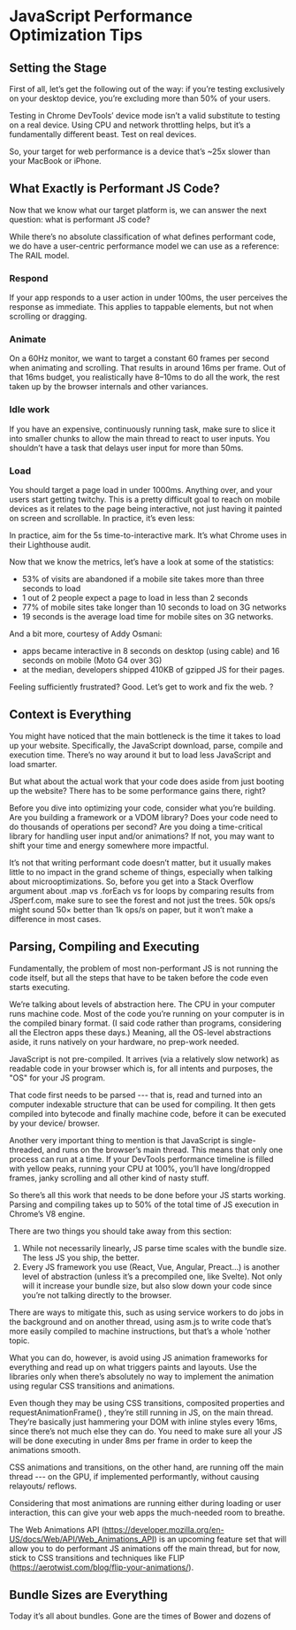 # JavaScript Performance Optimization Tips

## Setting the Stage

First of all, let’s get the following out of the way: if you’re testing 
exclusively on your desktop device, you’re excluding more than 50% of your users.

Testing in Chrome DevTools’ device mode isn’t a valid substitute to testing on a
real device. Using CPU and network throttling helps, but it’s a fundamentally
different beast. Test on real devices.

So, your target for web performance is a device that’s ~25x slower than
your MacBook or iPhone.

## What Exactly is Performant JS Code?

Now that we know what our target platform is, we can answer the next question:
what is performant JS code?

While there’s no absolute classification of what defines performant code, we do
have a user-centric performance model we can use as a reference: The RAIL
model.

### Respond

If your app responds to a user action in under 100ms, the user perceives the
response as immediate. This applies to tappable elements, but not when
scrolling or dragging.

### Animate

On a 60Hz monitor, we want to target a constant 60 frames per second when
animating and scrolling. That results in around 16ms per frame. Out of that 16ms
budget, you realistically have 8–10ms to do all the work, the rest taken up by the
browser internals and other variances.

### Idle work

If you have an expensive, continuously running task, make sure to slice it into
smaller chunks to allow the main thread to react to user inputs. You shouldn’t
have a task that delays user input for more than 50ms.

### Load

You should target a page load in under 1000ms. Anything over, and your users
start getting twitchy. This is a pretty difficult goal to reach on mobile devices as it
relates to the page being interactive, not just having it painted on screen and
scrollable. In practice, it’s even less:

In practice, aim for the 5s time-to-interactive mark. It’s what Chrome uses in
their Lighthouse audit.

Now that we know the metrics, let’s have a look at some of the statistics:

- 53% of visits are abandoned if a mobile site takes more than three seconds to load
- 1 out of 2 people expect a page to load in less than 2 seconds
- 77% of mobile sites take longer than 10 seconds to load on 3G networks
- 19 seconds is the average load time for mobile sites on 3G networks.

And a bit more, courtesy of Addy Osmani:

- apps became interactive in 8 seconds on desktop (using cable) and 16
seconds on mobile (Moto G4 over 3G)
- at the median, developers shipped 410KB of gzipped JS for their pages.

Feeling sufficiently frustrated? Good. Let’s get to work and fix the web. ?

## Context is Everything

You might have noticed that the main bottleneck is the time it takes to load up
your website. Specifically, the JavaScript download, parse, compile and
execution time. There’s no way around it but to load less JavaScript and load
smarter.

But what about the actual work that your code does aside from just booting up
the website? There has to be some performance gains there, right?

Before you dive into optimizing your code, consider what you’re building. Are you
building a framework or a VDOM library? Does your code need to do thousands
of operations per second? Are you doing a time-critical library for handling user
input and/or animations? If not, you may want to shift your time and energy
somewhere more impactful.

It’s not that writing performant code doesn’t matter, but it usually makes little to
no impact in the grand scheme of things, especially when talking about
microoptimizations. So, before you get into a Stack Overflow argument about
.map vs .forEach vs for loops by comparing results from JSperf.com, make
sure to see the forest and not just the trees. 50k ops/s might sound 50× better
than 1k ops/s on paper, but it won’t make a difference in most cases.

## Parsing, Compiling and Executing

Fundamentally, the problem of most non-performant JS is not running the code
itself, but all the steps that have to be taken before the code even starts
executing.

We’re talking about levels of abstraction here. The CPU in your computer runs
machine code. Most of the code you’re running on your computer is in the
compiled binary format. (I said code rather than programs, considering all the
Electron apps these days.) Meaning, all the OS-level abstractions aside, it runs
natively on your hardware, no prep-work needed.

JavaScript is not pre-compiled. It arrives (via a relatively slow network) as
readable code in your browser which is, for all intents and purposes, the "OS" for
your JS program.

That code first needs to be parsed --- that is, read and turned into an computer 
indexable structure that can be used for compiling. It then gets compiled into
bytecode and finally machine code, before it can be executed by your device/
browser.

Another very important thing to mention is that JavaScript is single-threaded,
and runs on the browser’s main thread. This means that only one process can run
at a time. If your DevTools performance timeline is filled with yellow peaks,
running your CPU at 100%, you’ll have long/dropped frames, janky scrolling and
all other kind of nasty stuff.

So there’s all this work that needs to be done before your JS starts working.
Parsing and compiling takes up to 50% of the total time of JS execution in
Chrome’s V8 engine.

There are two things you should take away from this section:

1. While not necessarily linearly, JS parse time scales with the bundle size.
The less JS you ship, the better.
2. Every JS framework you use (React, Vue, Angular, Preact…) is another level
of abstraction (unless it’s a precompiled one, like Svelte). Not only will it increase
your bundle size, but also slow down your code since you’re not talking directly
to the browser.

There are ways to mitigate this, such as using service workers to do jobs in the
background and on another thread, using asm.js to write code that’s more easily
compiled to machine instructions, but that’s a whole ’nother topic.

What you can do, however, is avoid using JS animation frameworks for
everything and read up on what triggers paints and layouts. Use the libraries only
when there’s absolutely no way to implement the animation using regular CSS
transitions and animations.

Even though they may be using CSS transitions, composited properties and
requestAnimationFrame() , they’re still running in JS, on the main thread. They’re
basically just hammering your DOM with inline styles every 16ms, since there’s
not much else they can do. You need to make sure all your JS will be done
executing in under 8ms per frame in order to keep the animations smooth.

CSS animations and transitions, on the other hand, are running off the main
thread --- on the GPU, if implemented performantly, without causing relayouts/
reflows.

Considering that most animations are running either during loading or user
interaction, this can give your web apps the much-needed room to breathe.

The Web Animations API (https://developer.mozilla.org/en-US/docs/Web/API/Web_Animations_API) 
is an upcoming feature set that will allow you to do
performant JS animations off the main thread, but for now, stick to CSS
transitions and techniques like FLIP (https://aerotwist.com/blog/flip-your-animations/).

## Bundle Sizes are Everything

Today it’s all about bundles. Gone are the times of Bower and dozens of
_<script>_ tags before the closing _</body>_ tag.

Now it’s all about _npm install_ -ing whatever shiny new toy you find on NPM,
bundling them together with Webpack in a huge single 1MB JS file and
hammering your users’ browser to a crawl while capping off their data plans.

Try shipping less JS. You might not need the entire Lodash library 
(https://surma.github.io/underdash/) for your
project. Do you absolutely need to use a JS framework? If yes, have you
considered using something other than React, such as Preact 
(https://github.com/preactjs/preact) or HyperHTML (https://viperhtml.js.org/),
which are less than 1/20 the size of React? Do you need 
TweenMax (https://greensock.com/tweenmax) for that
scroll-to-top animation? The convenience of npm and isolated components in
frameworks comes with a downside: the first response of developers to a
problem has become to throw more JS at it. When all you have is a hammer,
everything looks like a nail.

When you’re done pruning the weeds and shipping less JS, try shipping it
smarter. Ship what you need, when you need it.

Webpack 3 has amazing features called code splitting 
(https://webpack.js.org/guides/code-splitting/) and dynamic imports
(https://webpack.js.org/guides/code-splitting/#dynamic-imports).
Instead of bundling all your JS modules into a monolithic _app.js_ bundle, it can
automatically split the code using the _import()_ syntax and load it
asynchronously.

You don’t need to use frameworks, components and client-side routing to gain
the benefit of it, either. Let’s say you have a complex piece of code that powers
your _.mega-widget_ , which can be on any number of pages. You can simply write
the following in your main JS file:


```terminal
&_______________________________________________________________________
```
